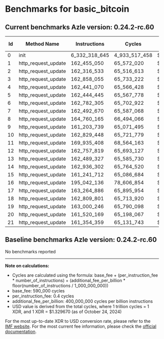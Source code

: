 # Benchmarks for basic_bitcoin

## Current benchmarks Azle version: 0.24.2-rc.60

| Id  | Method Name         | Instructions  | Cycles        | USD           | USD/Million Calls |
| --- | ------------------- | ------------- | ------------- | ------------- | ----------------- |
| 0   | init                | 6_332_318_645 | 4_933_517_458 | $0.0065599502 | $6_559.95         |
| 1   | http_request_update | 162_455_050   | 65_572_020    | $0.0000871891 | $87.18            |
| 2   | http_request_update | 162_316_533   | 65_516_613    | $0.0000871155 | $87.11            |
| 3   | http_request_update | 162_858_055   | 65_733_222    | $0.0000874035 | $87.40            |
| 4   | http_request_update | 162_441_070   | 65_566_428    | $0.0000871817 | $87.18            |
| 5   | http_request_update | 162_444_445   | 65_567_778    | $0.0000871835 | $87.18            |
| 6   | http_request_update | 162_782_305   | 65_702_922    | $0.0000873632 | $87.36            |
| 7   | http_request_update | 162_492_670   | 65_587_068    | $0.0000872092 | $87.20            |
| 8   | http_request_update | 164_760_165   | 66_494_066    | $0.0000884152 | $88.41            |
| 9   | http_request_update | 161_203_739   | 65_071_495    | $0.0000865236 | $86.52            |
| 10  | http_request_update | 162_829_448   | 65_721_779    | $0.0000873883 | $87.38            |
| 11  | http_request_update | 169_935_408   | 68_564_163    | $0.0000911677 | $91.16            |
| 12  | http_request_update | 162_757_819   | 65_693_127    | $0.0000873502 | $87.35            |
| 13  | http_request_update | 162_489_327   | 65_585_730    | $0.0000872074 | $87.20            |
| 14  | http_request_update | 162_936_302   | 65_764_520    | $0.0000874451 | $87.44            |
| 15  | http_request_update | 161_241_712   | 65_086_684    | $0.0000865438 | $86.54            |
| 16  | http_request_update | 195_042_136   | 78_606_854    | $0.0001045212 | $104.52           |
| 17  | http_request_update | 163_264_886   | 65_895_954    | $0.0000876199 | $87.61            |
| 18  | http_request_update | 162_809_801   | 65_713_920    | $0.0000873778 | $87.37            |
| 19  | http_request_update | 163_000_246   | 65_790_098    | $0.0000874791 | $87.47            |
| 20  | http_request_update | 161_520_169   | 65_198_067    | $0.0000866919 | $86.69            |
| 21  | http_request_update | 161_354_359   | 65_131_743    | $0.0000866037 | $86.60            |

## Baseline benchmarks Azle version: 0.24.2-rc.60

No benchmarks reported

---

**Note on calculations:**

-   Cycles are calculated using the formula: base_fee + (per_instruction_fee \* number_of_instructions) + (additional_fee_per_billion \* floor(number_of_instructions / 1_000_000_000))
-   base_fee: 590_000 cycles
-   per_instruction_fee: 0.4 cycles
-   additional_fee_per_billion: 400_000_000 cycles per billion instructions
-   USD value is derived from the total cycles, where 1 trillion cycles = 1 XDR, and 1 XDR = $1.329670 (as of October 24, 2024)

For the most up-to-date XDR to USD conversion rate, please refer to the [IMF website](https://www.imf.org/external/np/fin/data/rms_sdrv.aspx).
For the most current fee information, please check the [official documentation](https://internetcomputer.org/docs/current/developer-docs/gas-cost#execution).
